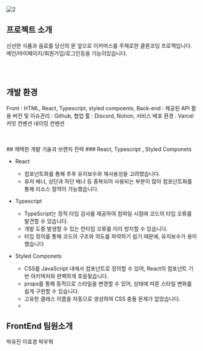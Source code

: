 ![2](https://github.com/super-coding-3/super-kurly/assets/101633842/c2ca3973-1f0a-4e5d-8a69-1abbc54f0676)

## 프로젝트 소개
신선한 식품과 음료를 당신의 문 앞으로 이커머스를 주제로한 클론코딩 프로젝입니다.<br/>
메인/마이페이지/회원가입/로그인등을 기능이있습니다.


<br/>
<br/>

## 개발 환경
Front : HTML, React, Typescript, styled compoents,
Back-end : 제공된 API 활용
버전 및 이슈관리 : Github,
협업 툴 : Discord, Notion,
서비스 배포 환경 : Varcel
커밋 컨벤션
네이밍 컨벤션

<br/>
<br/>
## 채택한 개발 기술과 브랜치 전략
### React, Typescript , Styled Componets

- React
    - 컴포넌트화를 통해 추후 유지보수와 재사용성을 고려했습니다.
    - 유저 배너, 상단과 하단 배너 등 중복되어 사용되는 부분이 많아 컴포넌트화를 통해 리소스 절약이 가능했습니다.
      
- Typescript
    - TypeScript는 정적 타입 검사를 제공하여 컴파일 시점에 코드의 타입 오류를 발견할 수 있습니다.
    - 개발 도중 발생할 수 있는 런타임 오류를 미리 방지할 수 있습니다.
    - 타입 정의를 통해 코드의 구조와 의도를 파악하기 쉽기 때문에, 유지보수가 용이했습니다

- Styled Componets
    - CSS를 JavaScript 내에서 컴포넌트로 정의할 수 있어, React의 컴포넌트 기반 아키텍처와 완벽하게 호응됬습니다.
    - props를 통해 동적으로 스타일을 변경할 수 있어, 상태에 따른 스타일 변화를 쉽게 구현할 수 있습니다. 
    - 고유한 클래스 이름을 자동으로 생성하여 CSS 충돌 문제가 없었습니다.
    - 
 
## FrontEnd 팀원소개 
박유진 
이효경
박우혁

<br/>
<br/>
